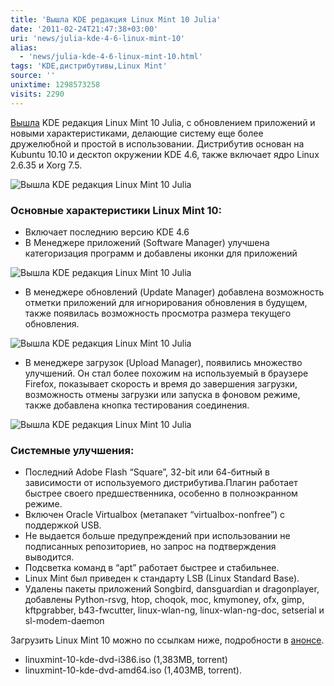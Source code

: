 ```yaml
---
title: 'Вышла KDE редакция Linux Mint 10 Julia'
date: '2011-02-24T21:47:38+03:00'
uri: 'news/julia-kde-4-6-linux-mint-10'
alias: 
  - 'news/julia-kde-4-6-linux-mint-10.html'
tags: 'KDE,дистрибутивы,Linux Mint'
source: ''
unixtime: 1298573258
visits: 2290
---
```

[Вышла](http://blog.linuxmint.com/?p=1676) KDE редакция Linux Mint 10 Julia, с обновлением приложений и новыми характеристиками,  делающие систему еще более дружелюбной и простой в использовании. Дистрибутив основан на Kubuntu 10.10 и десктоп окружении KDE 4.6, также включает ядро Linux 2.6.35 и Xorg 7.5.

![Вышла KDE редакция Linux Mint 10 Julia](img/2011/02/24/21-00/thumb-julia.jpg)

### Основные характеристики Linux Mint 10:

*   Включает последнию версию KDE 4.6
*   В Менеджере приложений (Software Manager) улучшена категоризация программ и добавлены иконки для приложений

![Вышла KDE редакция Linux Mint 10 Julia](img/2011/02/24/21-00/thumb-mintinstall.jpg)

*   В менеджере обновлений (Update Manager) добавлена возможность отметки приложений для игнорирования обновления в будущем, также появилась возможность просмотра размера текущего обновления.

![Вышла KDE редакция Linux Mint 10 Julia](img/2011/02/24/21-00/thumb-mintupdate.jpg)

*   В менеджере загрузок (Upload Manager), появились множество улучшений. Он стал более похожим на используемый в браузере Firefox, показывает скорость и время до завершения загрузки, возможность отмены загрузки или запуска в фоновом режиме, также добавлена кнопка тестирования соединения.

![Вышла KDE редакция Linux Mint 10 Julia](img/2011/02/24/21-00/mintupload2.jpg)

### Системные улучшения:

*   Последний Adobe Flash “Square”, 32-bit или 64-битный в зависимости от используемого дистрибутива.Плагин работает быстрее своего предшественника, особенно в полноэкранном режиме.
*   Включен Oracle Virtualbox (метапакет “virtualbox-nonfree”) с поддержкой USB.
*   Не выдается больше предупреждений при использовании не подписанных репозиториев, но запрос на подтверждения выводится.
*   Подсветка команд в “apt” работает быстрее и стабильнее.
*   Linux Mint был приведен к стандарту LSB (Linux Standard Base).
*   Удалены пакеты приложений Songbird, dansguardian и dragonplayer, добавлены Python-rsvg, htop, choqok, moc, kmymoney, ofx, gimp, kftpgrabber, b43-fwcutter, linux-wlan-ng, linux-wlan-ng-doc, setserial и sl-modem-daemon

Загрузить Linux Mint 10 можно по ссылкам ниже, подробности в [анонсе](http://blog.linuxmint.com/?p=1676).

*   linuxmint-10-kde-dvd-i386.iso (1,383MB, torrent)
*   linuxmint-10-kde-dvd-amd64.iso (1,403MB, torrent).
